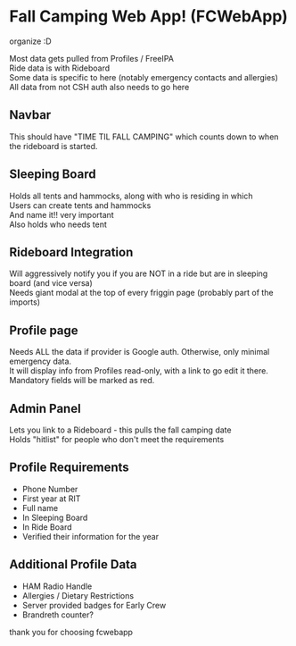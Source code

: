 # Fall Camping Web App! (FCWebApp)
organize :D

Most data gets pulled from Profiles / FreeIPA  
Ride data is with Rideboard  
Some data is specific to here (notably emergency contacts and allergies)  
All data from not CSH auth also needs to go here

## Navbar
This should have "TIME TIL FALL CAMPING" which counts down to when the rideboard is started.

## Sleeping Board
Holds all tents and hammocks, along with who is residing in which  
Users can create tents and hammocks  
And name it!! very important  
Also holds who needs tent

## Rideboard Integration
Will aggressively notify you if you are NOT in a ride but are in sleeping board (and vice versa)  
Needs giant modal at the top of every friggin page (probably part of the imports)

## Profile page
Needs ALL the data if provider is Google auth.  Otherwise, only minimal emergency data.  
It will display info from Profiles read-only, with a link to go edit it there.  
Mandatory fields will be marked as red.  

## Admin Panel
Lets you link to a Rideboard - this pulls the fall camping date  
Holds "hitlist" for people who don't meet the requirements  

## Profile Requirements  
- Phone Number
- First year at RIT
- Full name
- In Sleeping Board
- In Ride Board
- Verified their information for the year

## Additional Profile Data
- HAM Radio Handle 
- Allergies / Dietary Restrictions
- Server provided badges for Early Crew
- Brandreth counter?

thank you for choosing fcwebapp